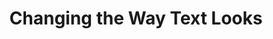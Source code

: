 ---
class: 'web-design'
title: 'Changing the Way Text Looks'
youtube: 'Gx3ZPD9pDlI'
order: 17
length: 383
---